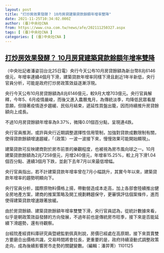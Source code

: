 ```yaml
---
layout: post
title: "打炒房效果發酵？ 10月房貸建築貸款餘額年增率雙降"
date: 2021-11-25T10:34:02.000Z
author: (臺)中央社CNA
from: https://www.cna.com.tw/news/afe/202111250327.aspx
tags: [ (臺)中央社CNA ]
categories: [ (臺)中央社CNA ]
---
```

<!--1637836442000-->
[打炒房效果發酵？ 10月房貸建築貸款餘額年增率雙降](https://www.cna.com.tw/news/afe/202111250327.aspx)
------

<div>
<div></div><div><p>（中央社記者潘姿羽台北25日電）央行今天公布10月房貸餘額為新台幣8兆6146億元，年增率連續4個月下滑，建築貸款年增率同樣下滑且創近1年半新低，央行官員分析，可能是政府打炒房政策效益逐漸浮現。</p><p>央行今天公布10月房貸餘額為8兆6146億元，較9月大增703億元。央行官員解釋，今年5、6月疫情嚴峻，而後又進入農曆鬼月，為傳統淡季，均降低民眾看屋意願，但隨著疫情逐步趨緩、民俗月結束，遞延性買盤出籠，因而持續推升房貸餘額向上成長。</p><p>不過10月房貸餘額年增率為9.37%，微降0.01個百分點，呈現連4跌。</p><p>央行官員推測，或許與央行近期調整選擇性信用管制，加強對貸款成數限制有關，使得貸款餘額增速趨緩，「（政策）一波一波接下來，慢慢效果可能開始顯現」。</p><p>建築貸款可反映建商對於房市前景的樂觀程度，也被視為房市風向球之一。10月建築貸款餘額為2兆7258億元，月增240億元，年增率15.25%，較上月下滑1.04個百分點、連續3個月下跌，並創下去年7月以來最低增幅。</p><p>央行官員指出，若不計建築貸款年增率曾在7月小幅跳升，其實今年以來，建築貸款年增率的趨勢明顯向下。</p><p>央行官員分析，國際原物料價格上揚，帶動營造成本走高，加上各部會陸續推出健全房地產方案，建商的推案策略及開工規劃轉趨保守，更審慎評估個案條件，進而使得建築貸款增速跟著放緩。</p><p>由於房貸餘額、建築貸款餘額年增率雙雙下滑，央行官員認為，從統計數據來看，似乎是朝政策效益發酵的方向發展，不過年前也是傳統房市旺季，接下來是否能延續下滑趨勢，還有待觀察。</p><p>台經院產經資料庫研究員暨總監劉佩真則說，房價已經處在高原期，接下來買賣雙方要磨合出價格共識，交易時間將會拉長，更重要的是，政府持續滾動式調整政策走向，成為後續影響房市走勢的關鍵變數。（編輯：潘羿菁）1101125</p></div>
</div>
